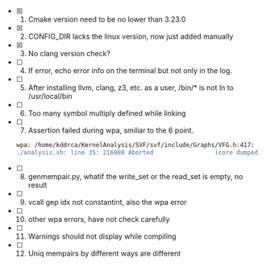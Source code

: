 - [x] 1. Cmake version need to be no lower than 3.23.0
- [x] 2. CONFIG_DIR lacks the linux version, now just added manually
- [x] 3. No clang version check?
- [ ] 4. If error, echo error info on the terminal but not only in the log.
- [ ] 5. After installing llvm, clang, z3, etc. as a user, /bin/* is not ln to /usr/local/bin
- [ ] 6. Too many symbol multiply defined while linking
- [ ] 7. Assertion failed during wpa, smiliar to the 6 point.
    ```bash
    wpa: /home/kddrca/KernelAnalysis/SVF/svf/include/Graphs/VFG.h:417: void SVF::VFG::setDef(const SVF::PAGNode*, const SVF::VFGNode*): Assertion (it->second == node->getId()) && "a SVFVar can only have unique definition "' failed.
    ./analysis.sh: line 35: 216980 Aborted                 (core dumped) wpa -ander -cxt -opt-svfg -race -stat=false -dump-mssa -ind-call-limit=100000 -svfg "$bcfile" > "$dir/mssa.$name"
    ```
- [ ] 8. genmempair.py, whatif the write_set or the read_set is empty, no result
- [ ] 9. vcall gep idx not constantint, also the wpa error
- [ ] 10. other wpa errors, have not check carefully
- [ ] 11. Warnings should not display while compiling
- [ ] 12. Uniq mempairs by different ways are different